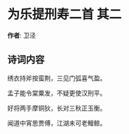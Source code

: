 # 为乐提刑寿二首  其二

**作者**: 卫泾

## 诗词内容

绣衣持斧按蛮荆，三见门弧喜气盈。

孟子能令棠粟发，不疑更使汉刑平。

好将两手摩铜狄，长对三秋正玉衡。

闻道中宵思贾傅，江湖未可老鳣鲸。

